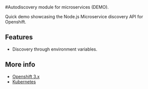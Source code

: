 #Autodiscovery module for microservices (DEMO).

Quick demo showcasing the Node.js Microservice discovery API for Openshift. 

## Features

- Discovery through environment variables.

## More info

- [Openshift 3.x](https://docs.openshift.com/enterprise/3.0/getting_started/index.html)
- [Kubernetes](http://kubernetes.io/docs/user-guide/servicesSS)
